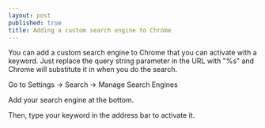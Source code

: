 ```yaml
---
layout: post
published: true
title: Adding a custom search engine to Chrome
---
```

You can add a custom search engine to Chrome that you can activate with a keyword. Just replace the query string parameter in the URL with "\%s" and Chrome will substitute it in when you do the search.

Go to Settings -> Search -> Manage Search Engines

Add your search engine at the bottom.



Then, type your keyword in the address bar to activate it.
